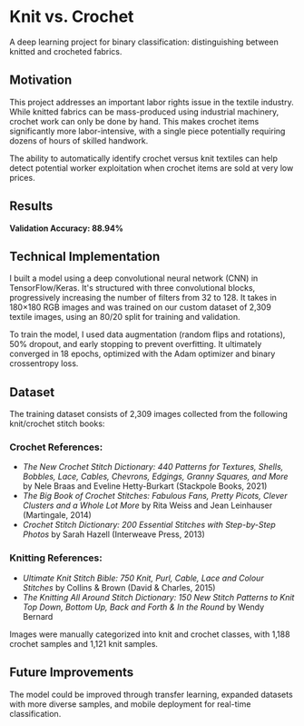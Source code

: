 # Knit vs. Crochet

A deep learning project for binary classification: distinguishing between knitted and crocheted fabrics.

## Motivation

This project addresses an important labor rights issue in the textile industry. While knitted fabrics can be mass-produced using industrial machinery, crochet work can only be done by hand. This makes crochet items significantly more labor-intensive, with a single piece potentially requiring dozens of hours of skilled handwork.

The ability to automatically identify crochet versus knit textiles can help detect potential worker exploitation when crochet items are sold at very low prices.

## Results

**Validation Accuracy: 88.94%**

## Technical Implementation

I built a model using a deep convolutional neural network (CNN) in TensorFlow/Keras. It's structured with three convolutional blocks, progressively increasing the number of filters from 32 to 128. It takes in 180×180 RGB images and was trained on our custom dataset of 2,309 textile images, using an 80/20 split for training and validation.

To train the model, I used data augmentation (random flips and rotations), 50% dropout, and early stopping to prevent overfitting. It ultimately converged in 18 epochs, optimized with the Adam optimizer and binary crossentropy loss.

## Dataset
The training dataset consists of 2,309 images collected from the following knit/crochet stitch books:

### Crochet References:
- *The New Crochet Stitch Dictionary: 440 Patterns for Textures, Shells, Bobbles, Lace, Cables, Chevrons, Edgings, Granny Squares, and More* by Nele Braas and Eveline Hetty-Burkart (Stackpole Books, 2021)
- *The Big Book of Crochet Stitches: Fabulous Fans, Pretty Picots, Clever Clusters and a Whole Lot More* by Rita Weiss and Jean Leinhauser (Martingale, 2014)
- *Crochet Stitch Dictionary: 200 Essential Stitches with Step-by-Step Photos* by Sarah Hazell (Interweave Press, 2013)

### Knitting References:
- *Ultimate Knit Stitch Bible: 750 Knit, Purl, Cable, Lace and Colour Stitches* by Collins & Brown (David & Charles, 2015)
- *The Knitting All Around Stitch Dictionary: 150 New Stitch Patterns to Knit Top Down, Bottom Up, Back and Forth & In the Round* by Wendy Bernard

Images were manually categorized into knit and crochet classes, with 1,188 crochet samples and 1,121 knit samples.

## Future Improvements

The model could be improved through transfer learning, expanded datasets with more diverse samples, and mobile deployment for real-time classification. 

